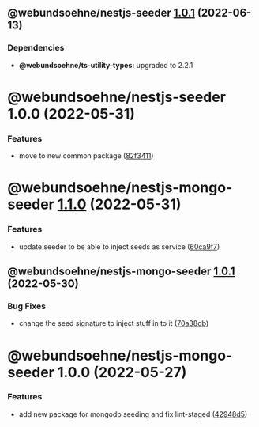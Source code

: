 ## @webundsoehne/nestjs-seeder [1.0.1](https://gitlab.tailored-apps.com/bdsm/nx-skeleton/compare/@webundsoehne/nestjs-seeder@1.0.0...@webundsoehne/nestjs-seeder@1.0.1) (2022-06-13)

### Dependencies

- **@webundsoehne/ts-utility-types:** upgraded to 2.2.1

# @webundsoehne/nestjs-seeder 1.0.0 (2022-05-31)

### Features

- move to new common package ([82f3411](https://gitlab.tailored-apps.com/bdsm/nx-skeleton/commit/82f3411778d69e4785bada835a723f8a5b194f53))

# @webundsoehne/nestjs-mongo-seeder [1.1.0](https://gitlab.tailored-apps.com/bdsm/nx-skeleton/compare/@webundsoehne/nestjs-mongo-seeder@1.0.1...@webundsoehne/nestjs-mongo-seeder@1.1.0) (2022-05-31)

### Features

- update seeder to be able to inject seeds as service ([60ca9f7](https://gitlab.tailored-apps.com/bdsm/nx-skeleton/commit/60ca9f7604ce69456a0f7840c70a999709ec208f))

## @webundsoehne/nestjs-mongo-seeder [1.0.1](https://gitlab.tailored-apps.com/bdsm/nx-skeleton/compare/@webundsoehne/nestjs-mongo-seeder@1.0.0...@webundsoehne/nestjs-mongo-seeder@1.0.1) (2022-05-30)

### Bug Fixes

- change the seed signature to inject stuff in to it ([70a38db](https://gitlab.tailored-apps.com/bdsm/nx-skeleton/commit/70a38dbd11f084dd257b98d5ed5d2530375a13d3))

# @webundsoehne/nestjs-mongo-seeder 1.0.0 (2022-05-27)

### Features

- add new package for mongodb seeding and fix lint-staged ([42948d5](https://gitlab.tailored-apps.com/bdsm/nx-skeleton/commit/42948d518f34a37db765651a8818f15a7fd7c59f))
